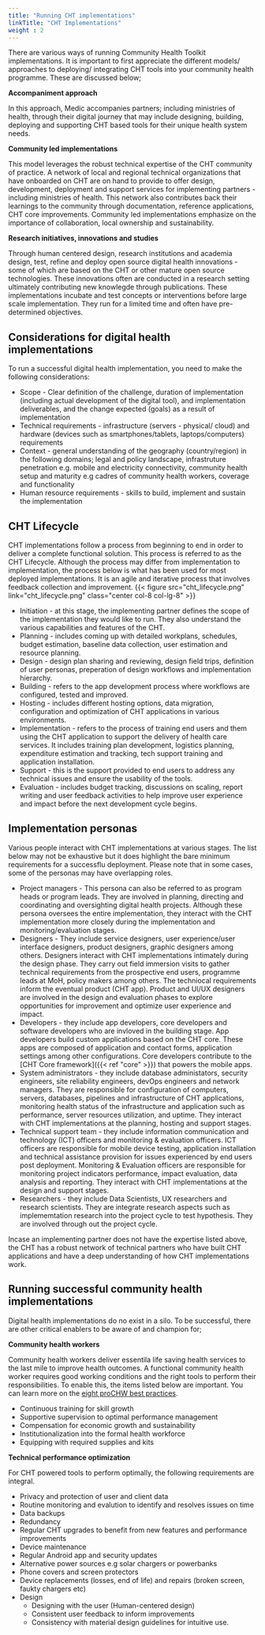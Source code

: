 ```yaml
---
title: "Running CHT implementations"
linkTitle: "CHT Implementations"
weight : 2
---
```


There are various ways of running Community Health Toolkit implementations. It is important to first appreciate the different models/ approaches to deploying/ integrating CHT tools into your community health programme. These are discussed below;

**Accompaniment approach**

In this approach, Medic accompanies partners; including ministries of health, through their digital journey that may include designing, building, deploying and supporting CHT based tools for their unique health system needs. 

**Community led implementations**

This model leverages the robust technical expertise of the CHT community of practice. A network of local and regional technical organizations that have onboarded on CHT are on hand to provide to offer design, development, deployment and support services for implementing partners - including ministries of health. This network also contributes back their learnings to the community through documentation, reference applications, CHT core improvements. Community led implementations emphasize on the importance of collaboration, local ownership and sustainability.

**Research initiatives, innovations and studies**

Through human centered design, research institutions and academia  design, test, refine and deploy open source digital health innovations - some of which are based on the CHT or other mature open source technologies. These innovations often are conducted in a research setting ultimately contributing new knowlegde through publications. These implementations incubate and test concepts or interventions before large scale implementation. They run for a limited time and often have pre-determined objectives. 

## Considerations for digital health implementations
To run a successful digital health implementation, you need to make the following considerations:
- Scope - Clear definition of the challenge, duration of implementation (including actual development of the digital tool), and implementation deliverables, and the change expected (goals) as a result of implementation
- Technical requirements - infrastructure (servers - physical/ cloud) and hardware (devices such as smartphones/tablets, laptops/computers) requirements
- Context - general understanding of the geography (country/region) in the following domains; legal and policy landscape, infrastruture penetration e.g. mobile and electricity connectivity, community health setup and maturity e.g cadres of community health workers, coverage and functionality
- Human resource requirements - skills to build, implement and sustain the implementation

## CHT Lifecycle
CHT implementations follow a process from beginning to end in order to deliver a complete functional solution. This process is referred to as the CHT Lifecycle. Although the process may differ from implementation to implementation, the process below is what has been used for most deployed implementations. It is an agile and iterative process that involves feedback collection and improvement.
{{< figure src="cht_lifecycle.png" link="cht_lifecycle.png" class="center col-8 col-lg-8" >}}
- Initiation - at this stage, the implementing partner defines the scope of the implementation they would like to run. They also understand the various capabilities and features of the CHT.
- Planning - includes coming up with detailed workplans, schedules, budget estimation, baseline data collection, user estimation and resource planning.
- Design - design plan sharing and reviewing, design field trips, definition of user personas, preperation of design workflows and implementation hierarchy.
- Building - refers to the app development process where workflows are configured, tested and improved.
- Hosting - includes different hosting options, data migration, configuration and optimization of CHT applications in various environments.
- Implementation - refers to the process of training end users and them using the CHT application to support the delivery of health care services. It includes training plan development, logistics planning, expenditure estimation and tracking, tech support training and application installation.
- Support - this is the support provided to end users to address any technical issues and ensure the usability of the tools.
- Evaluation - includes budget tracking, discussions on scaling, report writing and user feedback activities to help improve user experience and impact before the next development cycle begins.

## Implementation personas
Various people interact with CHT implementations at various stages. The list below may not be exhaustive but it does highlight the bare minimum requirements for a successflu deployment. Please note that in some cases, some of the personas may have overlapping roles.
- Project managers - This persona can also be referred to as program heads or program leads. They are involved in planning, directing and coordinating and oversighting digital health projects. Although these persona oversees the entire implementation, they interact with the CHT implementation more closely during the implementation and monitoring/evaluation stages.
- Designers - They include service designers, user experience/user interface designers, product designers, graphic designers among others. Designers interact with CHT implementations intimately during the design phase. They carry out field immersion visits to gather technical requirements from the prospective end users, programme leads at MoH, policy makers among others. The techniocal requirements inform the eventual product (CHT app). Product and UI/UX designers are involved in the design and evaluation phases to explore opportunities for improvement and optimize user experience and impact.
- Developers - they include app developers, core developers and software developers who are invloved in the building stage. App developers build custom applications based on the CHT core. These apps are composed of application and contact forms, application settings among other configurations. Core developers contribute to the [CHT Core framework]({{< ref "core" >}}) that powers the mobile apps.
- System administrators - they include database administators, security engineers, site reliability engineers, devOps engineers and network managers. They are responsible for configuration of computers, servers, databases, pipelines and infrastructure of CHT applications, monitoring health status of the infrastructure and application such as performance, server resources utilization, and  uptime. They interact with CHT implementations at the planning, hosting and support stages.
- Technical support team - they include information communication and technology (ICT) officers and monitoring & evaluation officers. ICT officers are responsible for mobile device testing, application installation and technical assistance provision for issues experienced by end users post deployment. Monitoring & Evaluation officers are responsible for monitoring project indicators performance, impact evaluation, data analysis and reporting. They interact with CHT implementations at the design and support stages.
- Researchers - they include Data Scientists, UX researchers and research scientists. They are integrate research aspects such as implememtation research into the project cycle to test hypothesis. They are involved through out the project cycle.

Incase an implementing partner does not have the expertise listed above, the CHT has a robust network of technical partners who have built CHT applications and have a deep understanding of how CHT implementations work.

## Running successful community health implementations
Digital health implementations do no exist in a silo. To be successful, there are other critical enablers to be aware of and champion for;

**Community health workers**

Community health workers deliver essentila life saving health services to the last mile to improve health outcomes. A functional community health worker requires good working conditions and the right tools to perform their responsibilities. To enable this, the items listed below are important. You can learn more on the [eight proCHW best practices](https://joinchic.org/what-we-do/).

- Continuous training for skill growth
- Supportive supervision to optimal performance management
- Compensation for economic growth and sustainability
- Institutionalization into the formal health workforce
- Equipping with required supplies and kits

**Technical performance optimization**

For CHT powered tools to perform optimally, the following requirements are integral.

- Privacy and protection of user and client data
- Routine monitoring and evalution to identify and resolves issues on time
- Data backups
- Redundancy
- Regular CHT upgrades to benefit from new features and performance improvements
- Device  maintenance
 - Regular Android app and security updates
 - Alternative power sources e.g solar chargers or powerbanks
 - Phone covers and screen protectors
 - Device replacements (losses, end of life) and repairs (broken screen, faukty chargers etc)
- Design
  - Designing with the user (Human-centered design)
  - Consistent user feedback to inform improvements
  - Consistency with material design guidelines for intuitive use.
